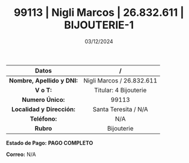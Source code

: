 ﻿---
title: 99113 | Nigli Marcos | 26.832.611 | BIJOUTERIE-1
date: 03/12/2024
draft: false
tags: ['santa-teresita', 'titular', 'bijouterie']
---

|          **Datos**          |  /  |
|:---------------------------:|:---:|
| **Nombre, Apellido y DNI:** | Nigli Marcos / 26.832.611 |
|          **V o T:**         | Titular: 4 Bijouterie |
|      **Numero Único:**      | 99113 |
|  **Localidad y Dirección:** | Santa Teresita / N/A |
|        **Teléfono:**        | N/A |
|          **Rubro**          | Bijouterie |

**Estado de Pago:** **PAGO COMPLETO**

**Correo:** N/A
